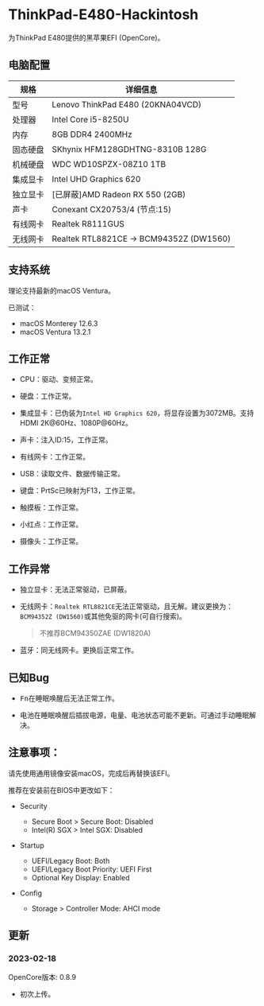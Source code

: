 # ThinkPad-E480-Hackintosh

为ThinkPad E480提供的黑苹果EFI (OpenCore)。

## 电脑配置

|规格|详细信息|
|-|-|
|型号|Lenovo ThinkPad E480 (20KNA04VCD)|
|处理器|Intel Core i5-8250U|
|内存|8GB DDR4 2400MHz|
|固态硬盘|SKhynix HFM128GDHTNG-8310B 128G|
|机械硬盘|WDC WD10SPZX-08Z10 1TB|
|集成显卡|Intel UHD Graphics 620|
|独立显卡|[已屏蔽]AMD Radeon RX 550 (2GB)|
|声卡|Conexant CX20753/4 (节点:15)|
|有线网卡|Realtek R8111GUS|
|无线网卡|Realtek RTL8821CE -> BCM94352Z (DW1560)|

## 支持系统

理论支持最新的macOS Ventura。

已测试：

- macOS Monterey 12.6.3
- macOS Ventura 13.2.1

## 工作正常

- CPU：驱动、变频正常。

- 硬盘：工作正常。

- 集成显卡：已伪装为`Intel HD Graphics 620`，将显存设置为3072MB。支持HDMI 2K@60Hz、1080P@60Hz。

- 声卡：注入ID:15，工作正常。

- 有线网卡：工作正常。

- USB：读取文件、数据传输正常。

- 键盘：PrtSc已映射为F13，工作正常。

- 触摸板：工作正常。

- 小红点：工作正常。

- 摄像头：工作正常。

## 工作异常

- 独立显卡：无法正常驱动，已屏蔽。

- 无线网卡：`Realtek RTL8821CE`无法正常驱动，且无解。建议更换为：`BCM94352Z (DW1560)`或其他免驱的网卡(可自行搜索)。
  > 不推荐BCM94350ZAE (DW1820A)

- 蓝牙：同无线网卡。更换后正常工作。

## 已知Bug

- <kbd>Fn</kbd>在睡眠唤醒后无法正常工作。

- 电池在睡眠唤醒后插拔电源，电量、电池状态可能不更新。可通过手动睡眠解决。

## 注意事项：

请先使用通用镜像安装macOS，完成后再替换该EFI。

推荐在安装前在BIOS中更改如下：

- Security
  - Secure Boot > Secure Boot: Disabled
  - Intel(R) SGX > Intel SGX: Disabled

- Startup
  - UEFI/Legacy Boot: Both
  - UEFI/Legacy Boot Priority: UEFI First
  - Optional Key Display: Enabled

- Config
  - Storage > Controller Mode: AHCI mode

## 更新

### 2023-02-18
OpenCore版本: 0.8.9
- 初次上传。
